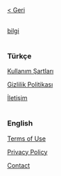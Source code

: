 [< Geri](../games/)
<br><br>

[bilgi](../../../bilgiWeb)
<br><br>

### Türkçe

[Kullanım Şartları](terms/kullanimSartlari.md)

[Gizlilik Politikası](privacy/gizlilikPolitikasi.md)

[İletişim](mailto:info@meetling.io)
<br><br>

### English

[Terms of Use](terms/termsUse.md)

[Privacy Policy](privacy/privacyPolicy.md)

[Contact](mailto:info@meetling.io)
